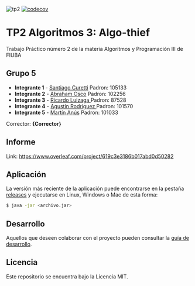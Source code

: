 ![tp2](https://github.com/martinanus/algo3_tp2/actions/workflows/build.yml/badge.svg) [![codecov](https://codecov.io/gh/martinanus/algo3_tp2/branch/master/graph/badge.svg)](https://codecov.io/gh/martinanus/algo3_tp2)

# TP2 Algoritmos 3: Algo-thief 

Trabajo Práctico número 2 de la materia Algoritmos y Programación III de FIUBA

## Grupo 5

* **Integrante 1** - [Santiago Curetti](https://github.com/SantiC8) Padron: 105133
* **Integrante 2** - [Abraham Osco](https://github.com/AbrahamOsco) Padron: 102256
* **Integrante 3** - [Ricardo Luizaga ](https://github.com/rluizaga) Padron: 87528
* **Integrante 4** - [Agustín Rodriguez ](https://github.com/agrodriguez98) Padron: 101570
* **Integrante 5** - [Martín Anús](https://github.com/martinanus) Padron: 101033

Corrector: **{Corrector}**

## Informe
Link: https://www.overleaf.com/project/619c3e3186b017abd0d50282

## Aplicación

La versión más reciente de la aplicación puede encontrarse en la pestaña [releases](https://github.com/fiuba/algo3_proyecto_base_tp2/releases/latest) y ejecutarse en Linux, Windows o Mac de esta forma:

```bash
$ java -jar <archivo.jar>
```

## Desarrollo

Aquellos que deseen colaborar con el proyecto pueden consultar la [guía de desarrollo](./docs/Desarrollo.md).

## Licencia

Este repositorio se encuentra bajo la Licencia MIT.
